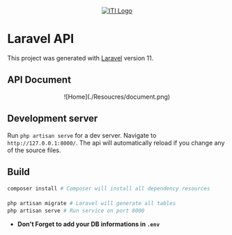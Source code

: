<p align="center">
  <a href="https://iti.gov.eg/" target="_blank" rel="noopener noreferrer">
    <img width="150" src="https://shamra-academia.com/uploads/publishers/logoc1ee0a1961b28b92869f371af51313da.png" alt="ITI Logo">
  </a>
</p>

# Laravel API

This project was generated with [Laravel](https://laravel.com/docs) version 11.

## API Document

<div align="center">
![Home](./Resoucres/document.png)
</div>

## Development server

Run `php artisan serve` for a dev server. Navigate to `http://127.0.0.1:8000/`. The api will automatically reload if you change any of the source files.

## Build
```bash
composer install # Composer will install all dependency resources

php artisan migrate # Laravel will generate all tables
php artisan serve # Run service on port 8000
```
- **Don't Forget to add your DB informations in `.env`**
